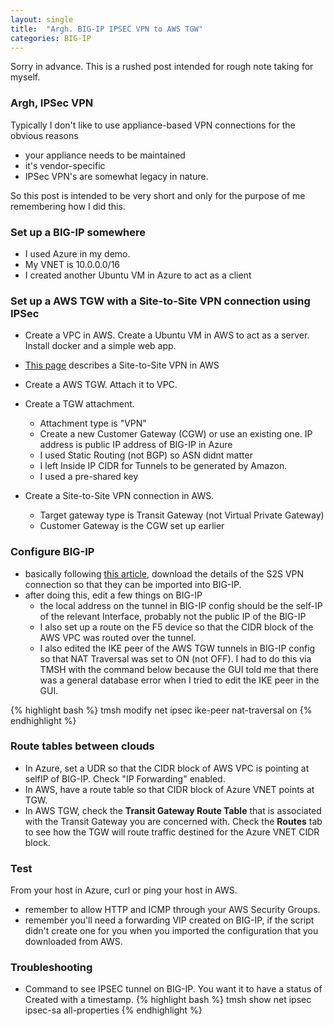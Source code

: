 ```yaml
---
layout: single
title:  "Argh. BIG-IP IPSEC VPN to AWS TGW"
categories: BIG-IP
---
```


Sorry in advance. This is a rushed post intended for rough note taking for myself.

### Argh, IPSec VPN
Typically I don't like to use appliance-based VPN connections for the obvious reasons
- your appliance needs to be maintained
- it's vendor-specific
- IPSec VPN's are somewhat legacy in nature. 

So this post is intended to be very short and only for the purpose of me remembering how I did this.

### Set up a BIG-IP somewhere
- I used Azure in my demo.
- My VNET is 10.0.0.0/16
- I created another Ubuntu VM in Azure to act as a client

### Set up a AWS TGW with a Site-to-Site VPN connection using IPSec
- Create a VPC in AWS. Create a Ubuntu VM in AWS to act as a server. Install docker and a simple web app.
- [This page](https://docs.aws.amazon.com/vpn/latest/s2svpn/VPC_VPN.html) describes a Site-to-Site VPN in AWS
- Create a AWS TGW. Attach it to VPC.
- Create a TGW attachment. 
  - Attachment type is "VPN"
  - Create a new Customer Gateway (CGW) or use an existing one. IP address is public IP address of BIG-IP in Azure
  - I used Static Routing (not BGP) so ASN didnt matter
  - I left Inside IP CIDR for Tunnels to be generated by Amazon.
  - I used a pre-shared key

- Create a Site-to-Site VPN connection in AWS. 
  - Target gateway type is Transit Gateway (not Virtual Private Gateway)
  - Customer Gateway is the CGW set up earlier

### Configure BIG-IP
- basically following [this article](https://f5-agility-labs-public-cloud.readthedocs.io/en/latest/class2/module6/lab1.html), download the details of the S2S VPN connection so that they can be imported into BIG-IP.
- after doing this, edit a few things on BIG-IP
  - the local address on the tunnel in BIG-IP config should be the self-IP of the relevant Interface, probably not the public IP of the BIG-IP
  - I also set up a route on the F5 device so that the CIDR block of the AWS VPC was routed over the tunnel.
  - I also edited the IKE peer of the AWS TGW tunnels in BIG-IP config so that NAT Traversal was set to ON (not OFF). I had to do this via TMSH with the command below because the GUI told me that there was a general database error when I tried to edit the IKE peer in the GUI.

{% highlight bash %}
tmsh modify net ipsec ike-peer <tunnel name> nat-traversal on
{% endhighlight %}

### Route tables between clouds
- In Azure, set a UDR so that the CIDR block of AWS VPC is pointing at selfIP of BIG-IP. Check "IP Forwarding" enabled.
- In AWS, have a route table so that CIDR block of Azure VNET points at TGW.
- In AWS TGW, check the **Transit Gateway Route Table** that is associated with the Transit Gateway you are concerned with. Check the **Routes** tab to see how  the TGW will route traffic destined for the Azure VNET CIDR block.

### Test
From your host in Azure, curl or ping your host in AWS. 
- remember to allow HTTP and ICMP through your AWS Security Groups.
- remember you'll need a forwarding VIP created on BIG-IP, if the script didn't create one for you when you imported the configuration that you downloaded from AWS.

### Troubleshooting
- Command to see IPSEC tunnel on BIG-IP. You want it to have a status of Created with a timestamp.
{% highlight bash %}
tmsh show net ipsec ipsec-sa all-properties
{% endhighlight %}



